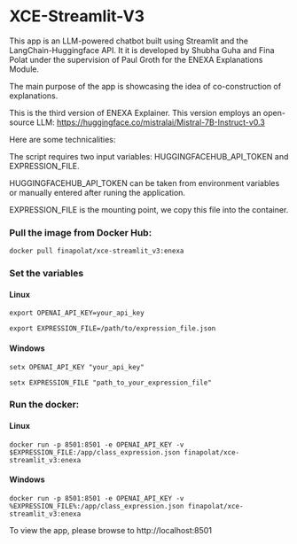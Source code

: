 ﻿# XCE-Streamlit-V3

This app is an LLM-powered chatbot built using Streamlit and the LangChain-Huggingface API. It it is developed by Shubha Guha and Fina Polat under the supervision of Paul Groth for the ENEXA Explanations Module. 

The main purpose of the app is showcasing the idea of co-construction of explanations.

This is the third version of ENEXA Explainer. This version employs an open-source LLM: https://huggingface.co/mistralai/Mistral-7B-Instruct-v0.3 

Here are some technicalities:

The script requires two input variables: HUGGINGFACEHUB_API_TOKEN and EXPRESSION_FILE.

HUGGINGFACEHUB_API_TOKEN can be taken from environment variables or manually entered after runing the application.

EXPRESSION_FILE is the mounting point, we copy this file into the container. 
 

### Pull the image from Docker Hub:
`docker pull finapolat/xce-streamlit_v3:enexa`

### Set the variables
#### Linux
`export OPENAI_API_KEY=your_api_key`

`export EXPRESSION_FILE=/path/to/expression_file.json`

#### Windows
`setx OPENAI_API_KEY "your_api_key"`

`setx EXPRESSION_FILE "path_to_your_expression_file"`

### Run the docker:

#### Linux
`docker run -p 8501:8501 -e OPENAI_API_KEY -v $EXPRESSION_FILE:/app/class_expression.json finapolat/xce-streamlit_v3:enexa`

#### Windows
`docker run -p 8501:8501 -e OPENAI_API_KEY -v %EXPRESSION_FILE%:/app/class_expression.json finapolat/xce-streamlit_v3:enexa`

To view the app, please browse to http://localhost:8501
